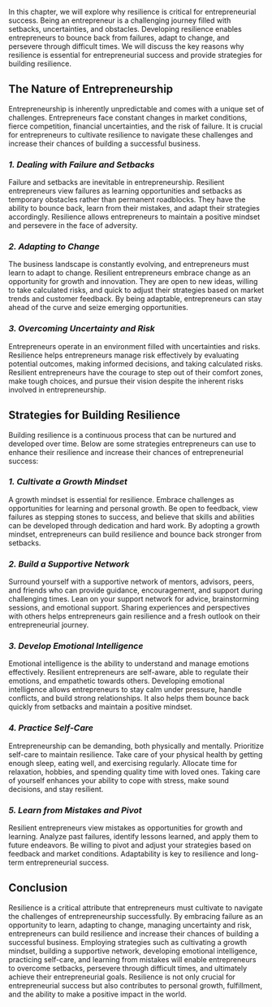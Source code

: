 
In this chapter, we will explore why resilience is critical for entrepreneurial success. Being an entrepreneur is a challenging journey filled with setbacks, uncertainties, and obstacles. Developing resilience enables entrepreneurs to bounce back from failures, adapt to change, and persevere through difficult times. We will discuss the key reasons why resilience is essential for entrepreneurial success and provide strategies for building resilience.

**The Nature of Entrepreneurship**
----------------------------------

Entrepreneurship is inherently unpredictable and comes with a unique set of challenges. Entrepreneurs face constant changes in market conditions, fierce competition, financial uncertainties, and the risk of failure. It is crucial for entrepreneurs to cultivate resilience to navigate these challenges and increase their chances of building a successful business.

### *1. Dealing with Failure and Setbacks*

Failure and setbacks are inevitable in entrepreneurship. Resilient entrepreneurs view failures as learning opportunities and setbacks as temporary obstacles rather than permanent roadblocks. They have the ability to bounce back, learn from their mistakes, and adapt their strategies accordingly. Resilience allows entrepreneurs to maintain a positive mindset and persevere in the face of adversity.

### *2. Adapting to Change*

The business landscape is constantly evolving, and entrepreneurs must learn to adapt to change. Resilient entrepreneurs embrace change as an opportunity for growth and innovation. They are open to new ideas, willing to take calculated risks, and quick to adjust their strategies based on market trends and customer feedback. By being adaptable, entrepreneurs can stay ahead of the curve and seize emerging opportunities.

### *3. Overcoming Uncertainty and Risk*

Entrepreneurs operate in an environment filled with uncertainties and risks. Resilience helps entrepreneurs manage risk effectively by evaluating potential outcomes, making informed decisions, and taking calculated risks. Resilient entrepreneurs have the courage to step out of their comfort zones, make tough choices, and pursue their vision despite the inherent risks involved in entrepreneurship.

**Strategies for Building Resilience**
--------------------------------------

Building resilience is a continuous process that can be nurtured and developed over time. Below are some strategies entrepreneurs can use to enhance their resilience and increase their chances of entrepreneurial success:

### *1. Cultivate a Growth Mindset*

A growth mindset is essential for resilience. Embrace challenges as opportunities for learning and personal growth. Be open to feedback, view failures as stepping stones to success, and believe that skills and abilities can be developed through dedication and hard work. By adopting a growth mindset, entrepreneurs can build resilience and bounce back stronger from setbacks.

### *2. Build a Supportive Network*

Surround yourself with a supportive network of mentors, advisors, peers, and friends who can provide guidance, encouragement, and support during challenging times. Lean on your support network for advice, brainstorming sessions, and emotional support. Sharing experiences and perspectives with others helps entrepreneurs gain resilience and a fresh outlook on their entrepreneurial journey.

### *3. Develop Emotional Intelligence*

Emotional intelligence is the ability to understand and manage emotions effectively. Resilient entrepreneurs are self-aware, able to regulate their emotions, and empathetic towards others. Developing emotional intelligence allows entrepreneurs to stay calm under pressure, handle conflicts, and build strong relationships. It also helps them bounce back quickly from setbacks and maintain a positive mindset.

### *4. Practice Self-Care*

Entrepreneurship can be demanding, both physically and mentally. Prioritize self-care to maintain resilience. Take care of your physical health by getting enough sleep, eating well, and exercising regularly. Allocate time for relaxation, hobbies, and spending quality time with loved ones. Taking care of yourself enhances your ability to cope with stress, make sound decisions, and stay resilient.

### *5. Learn from Mistakes and Pivot*

Resilient entrepreneurs view mistakes as opportunities for growth and learning. Analyze past failures, identify lessons learned, and apply them to future endeavors. Be willing to pivot and adjust your strategies based on feedback and market conditions. Adaptability is key to resilience and long-term entrepreneurial success.

**Conclusion**
--------------

Resilience is a critical attribute that entrepreneurs must cultivate to navigate the challenges of entrepreneurship successfully. By embracing failure as an opportunity to learn, adapting to change, managing uncertainty and risk, entrepreneurs can build resilience and increase their chances of building a successful business. Employing strategies such as cultivating a growth mindset, building a supportive network, developing emotional intelligence, practicing self-care, and learning from mistakes will enable entrepreneurs to overcome setbacks, persevere through difficult times, and ultimately achieve their entrepreneurial goals. Resilience is not only crucial for entrepreneurial success but also contributes to personal growth, fulfillment, and the ability to make a positive impact in the world.
